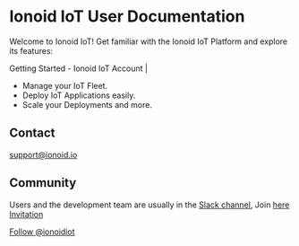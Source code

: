 # Ionoid IoT User Documentation

Welcome to Ionoid IoT! Get familiar with the Ionoid IoT Platform and explore
its features:

Getting Started - Ionoid IoT Account    |



- Manage your IoT Fleet.
- Deploy IoT  Applications easily.
- Scale your Deployments and more.




## Contact 
support@ionoid.io

## Community
Users and the development team are usually in the [Slack channel](https://ionoidcommunity.slack.com/), Join [here Invitation](https://ionoidcommunity.slack.com/join/shared_invite/enQtNTAzMTEwMTc5NDc2LTM2ODgxY2VmYTljNjM2NTNmZmVjYTEzY2Q4NTgyZTljYzI3MzhiZGRlODkzNTE3NTE3ODk5ZmFjNjYzOGRjZTM)

<a href="https://twitter.com/ionoidiot?ref_src=twsrc%5Etfw" class="twitter-follow-button" data-show-count="false">Follow @ionoidiot</a><script async src="https://platform.twitter.com/widgets.js" charset="utf-8"></script>
